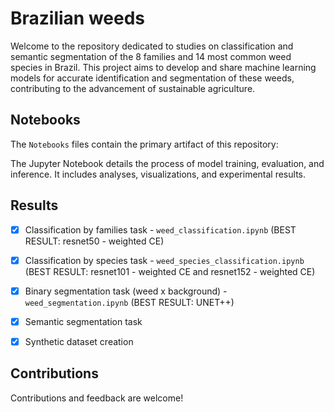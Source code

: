 # Brazilian weeds

Welcome to the repository dedicated to studies on classification and semantic segmentation of the 8 families and 14 most common weed species in Brazil. This project aims to develop and share machine learning models for accurate identification and segmentation of these weeds, contributing to the advancement of sustainable agriculture.

## Notebooks

The `Notebooks` files contain the primary artifact of this repository:

The Jupyter Notebook details the process of model training, evaluation, and inference. It includes analyses, visualizations, and experimental results. 

## Results

- [x] Classification by families task - `weed_classification.ipynb` (BEST RESULT: resnet50 - weighted CE)
- [x] Classification by species task - `weed_species_classification.ipynb` (BEST RESULT: resnet101 - weighted CE and resnet152 - weighted CE)
- [x] Binary segmentation task (weed x background) - `weed_segmentation.ipynb` (BEST RESULT: UNET++) 
- [x] Semantic segmentation task
- [x] Synthetic dataset creation


## Contributions

Contributions and feedback are welcome!

